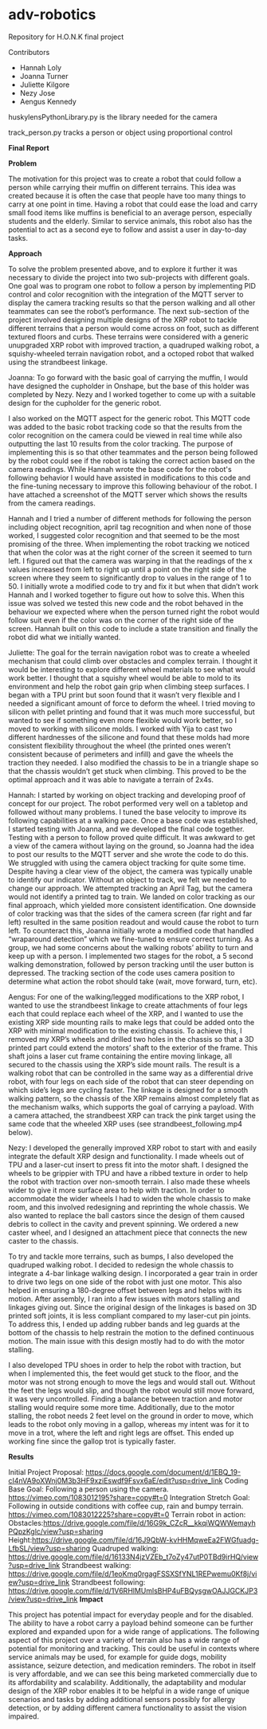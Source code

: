 # adv-robotics

Repository for H.O.N.K final project

Contributors
- Hannah Loly
- Joanna Turner
- Juliette Kilgore
- Nezy Jose
- Aengus Kennedy

huskylensPythonLibrary.py is the library needed for the camera

track_person.py tracks a person or object using proportional control 

**Final Report**

**Problem**

The motivation for this project was to create a robot that could follow a person while carrying their muffin on different terrains. This idea was created because it is often the case that people have too many things to carry at one point in time. Having a robot that could ease the load and carry small food items like muffins is beneficial to an average person, especially students and the elderly. Similar to service animals, this robot also has the potential to act as a second eye to follow and assist a user in day-to-day tasks. 

**Approach**

To solve the problem presented above, and to explore it further it was necessary to divide the project into two sub-projects with different goals. One goal was to program one robot to follow a person by implementing PID control and color recognition with the integration of the MQTT server to display the camera tracking results so that the person walking and all other teammates can see the robot’s performance. The next sub-section of the project involved designing multiple designs of the XRP robot to tackle different terrains that a person would come across on foot, such as different textured floors and curbs. These terrains were considered with a generic unupgraded XRP robot with improved traction, a quadruped walking robot, a squishy-wheeled terrain navigation robot, and a octoped robot that walked using the strandbeest linkage.


Joanna: To go forward with the basic goal of carrying the muffin, I would have designed the cupholder in Onshape, but the base of this holder was completed by Nezy. Nezy and I worked together to come up with a suitable design for the cupholder for the generic robot.

I also worked on the MQTT aspect for the generic robot. This MQTT code was added to the basic robot tracking code so that the results from the color recognition on the camera could be viewed in real time while also outputting the last 10 results from the color tracking. The purpose of implementing this is so that other teammates and the person being followed by the robot could see if the robot is taking the correct action based on the camera readings. While Hannah wrote the base code for the robot's following behavior I would have assisted in modifications to this code and the fine-tuning necessary to improve this following behaviour of the robot. I have attached a screenshot of the MQTT server which shows the results from the camera readings.



Hannah and I tried a number of different methods for following the person including object recognition, april tag recognition and when none of those worked, I suggested color recognition and that seemed to be the most promising of the three. When implementing the robot tracking we noticed that when the color was at the right corner of the screen it seemed to turn left. I figured out that the camera was warping in that the readings of the x values increased from left to right up until a point on the right side of the screen where they seem to significantly drop to values in the range of 1 to 50. I initially wrote a modified code to try and fix it but when that didn’t work Hannah and I worked together to figure out how to solve this. When this issue was solved we tested this new code and the robot behaved in the behaviour we expected where when the person turned right the robot would follow suit even if the color was on the corner of the right side of the screen. Hannah built on this code to include a state transition and finally the robot did what we initially wanted. 

Juliette: The goal for the terrain navigation robot was to create a wheeled mechanism that could climb over obstacles and complex terrain. I thought it would be interesting to explore different wheel materials to see what would work better. I thought that a squishy wheel would be able to mold to its environment and help the robot gain grip when climbing steep surfaces. I began with a TPU print but soon found that it wasn’t very flexible and I needed a significant amount of force to deform the wheel. I tried moving to silicon with pellet printing and found that it was much more successful, but wanted to see if something even more flexible would work better, so I moved to working with silicone molds. I worked with Yija to cast two different hardnesses of the silicone and found that these molds had more consistent flexibility throughout the wheel (the printed ones weren’t consistent because of perimeters and infill) and gave the wheels the traction they needed. I also modified the chassis to be in a triangle shape so that the chassis wouldn’t get stuck when climbing. This proved to be the optimal approach and it was able to navigate a terrain of 2x4s. 

Hannah: I started by working on object tracking and developing proof of concept for our project. The robot performed very well on a tabletop and followed without many problems. I tuned the base velocity to improve its following capabilities at a walking pace. Once a base code was established, I started testing with Joanna, and we developed the final code together. Testing with a person to follow proved quite difficult. It was awkward to get a view of the camera without laying on the ground, so Joanna had the idea to post our results to the MQTT server and she wrote the code to do this. We struggled with using the camera object tracking for quite some time. Despite having a clear view of the object, the camera was typically unable to identify our indicator. Without an object to track, we felt we needed to change our approach. We attempted tracking an April Tag, but the camera would not identify a printed tag to train. We landed on color tracking as our final approach, which yielded more consistent identification. One downside of color tracking was that the sides of the camera screen (far right and far left) resulted in the same position readout and would cause the robot to turn left. To counteract this, Joanna initially wrote a modified code that handled “wraparound detection” which we fine-tuned to ensure correct turning. As a group, we had some concerns about the walking robots’ ability to turn and keep up with a person. I implemented two stages for the robot, a 5 second walking demonstration, followed by person tracking until the user button is depressed. The tracking section of the code uses camera position to determine what action the robot should take (wait, move forward, turn, etc). 

Aengus: For one of the walking/legged modifications to the XRP robot, I wanted to use the strandbeest linkage to create attachments of four legs each that could replace each wheel of the XRP, and I wanted to use the existing XRP side mounting rails to make legs that could be added onto the XRP with minimal modification to the existing chassis. To achieve this, I removed my XRP’s wheels and drilled two holes in the chassis so that a 3D printed part could extend the motors’ shaft to the exterior of the frame. This shaft joins a laser cut frame containing the entire moving linkage, all secured to the chassis using the XRP’s side mount rails. 
The result is a walking robot that can be controlled in the same way as a differential drive robot, with four legs on each side of the robot that can steer depending on which side’s legs are cycling faster. The linkage is designed for a smooth walking pattern, so the chassis of the XRP remains almost completely flat as the mechanism walks, which supports the goal of carrying a payload. With a camera attached, the strandbeest XRP can track the pink target using the same code that the wheeled XRP uses (see strandbeest_following.mp4 below).

Nezy: I developed the generally improved XRP robot to start with and easily integrate the default XRP design and functionality. I made wheels out of TPU and a laser-cut insert to press fit into the motor shaft. I designed the wheels to be grippier with TPU and have a ribbed texture in order to help the robot with traction over non-smooth terrain. I also made these wheels wider to give it more surface area to help with traction. In order to accommodate the wider wheels I had to widen the whole chassis to make room, and this involved redesigning and reprinting the whole chassis. We also wanted to replace the ball castors since the design of them caused debris to collect in the cavity and prevent spinning. We ordered a new caster wheel, and I designed an attachment piece that connects the new caster to the chassis. 


To try and tackle more terrains, such as bumps, I also developed the quadruped walking robot. I decided to redesign the whole chassis to integrate a 4-bar linkage walking design. I incorporated a gear train in order to drive two legs on one side of the robot with just one motor. This also helped in ensuring a 180-degree offset between legs and helps with its motion. After assembly, I ran into a few issues with motors stalling and linkages giving out. Since the original design of the linkages is based on 3D printed soft joints, it is less compliant compared to my laser-cut pin joints. To address this, I ended up adding rubber bands and leg guards at the bottom of the chassis to help restrain the motion to the defined continuous motion. The main issue with this design mostly had to do with the motor stalling. 

I also developed TPU shoes in order to help the robot with traction, but when I implemented this, the feet would get stuck to the floor, and the motor was not strong enough to move the legs and would stall out. Without the feet the legs would slip, and though the robot would still move forward, it was very uncontrolled. Finding a balance between traction and motor stalling would require some more time. Additionally, due to the motor stalling, the robot needs 2 feet level on the ground in order to move, which leads to the robot only moving in a gallop, whereas my intent was for it to move in a trot, where the left and right legs are offset. This ended up working fine since the gallop trot is typically faster.


**Results**

Initial Project Proposal: https://docs.google.com/document/d/1EBQ_19-cI4nVA9oXWnj0M3b3HF9xziEswdf9Fsvx6aE/edit?usp=drive_link
Coding Base Goal: Following a person using the camera.  https://vimeo.com/1083012195?share=copy#t=0 
Integration Stretch Goal: Following in outside conditions with coffee cup, rain and bumpy terrain. https://vimeo.com/1083012225?share=copy#t=0 
Terrain robot in action:
Obstacles:https://drive.google.com/file/d/16G9k_CZcR__kkqiWQWWemayhPQpzKglc/view?usp=sharing 
Height:https://drive.google.com/file/d/16J9QbW-kvHHMqweEa2FWGfuadg-LfbSL/view?usp=sharing 
 Quadruped walking: https://drive.google.com/file/d/16133N4jzVZEb_t7oZy47utP0TBd9irHQ/view?usp=drive_link
Strandbeest walking: https://drive.google.com/file/d/1eoKmq0rgagFSSXSfYNL1REPwemu0Kf8j/view?usp=drive_link
Strandbeest following:
https://drive.google.com/file/d/1V6RHlMUmlsBHP4uFBQysgwOAJJGCKJP3/view?usp=drive_link
**Impact**

This project has potential impact for everyday people and for the disabled. The ability to have a robot carry a payload behind someone can be further explored and expanded upon for a wide range of applications. The following aspect of this project over a variety of terrain also has a wide range of potential for monitoring and tracking. This could be useful in contexts where service animals may be used, for example for guide dogs, mobility assistance, seizure detection, and medication reminders. The robot in itself is very affordable, and we can see this being marketed commercially due to its affordability and scalability. Additionally, the adaptability and modular design of the XRP robor enables it to be helpful in a wide range of unique scenarios and tasks by adding additional sensors possibly for allergy detection, or by adding different camera functionality to assist the vision impaired.
